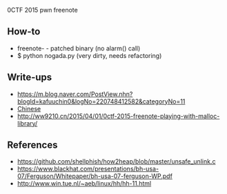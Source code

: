 0CTF 2015 pwn freenote

## How-to

* freenote- - patched binary (no alarm() call)
* $ python nogada.py (very dirty, needs refactoring)

## Write-ups

* https://m.blog.naver.com/PostView.nhn?blogId=kafuuchin0&logNo=220748412582&categoryNo=11
* [Chinese](http://winesap.logdown.com/posts/258859-0ctf-2015-freenode-write-up)
* http://ww9210.cn/2015/04/01/0ctf-2015-freenote-playing-with-malloc-library/

## References

* https://github.com/shellphish/how2heap/blob/master/unsafe_unlink.c
* https://www.blackhat.com/presentations/bh-usa-07/Ferguson/Whitepaper/bh-usa-07-ferguson-WP.pdf
* http://www.win.tue.nl/~aeb/linux/hh/hh-11.html

